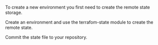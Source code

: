 To create a new environment you first need to create the remote state storage. 

Create an environment and use the terrafom-state module to create the remote state. 

Commit the state file to your repository.

